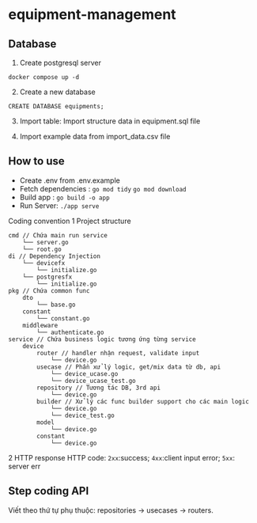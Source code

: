 # equipment-management

## Database
1. Create postgresql server
```
docker compose up -d
```

2. Create a new database
```
CREATE DATABASE equipments;
```

3. Import table: Import structure data in equipment.sql file

4. Import example data from import_data.csv file

## How to use
- Create .env from .env.example
- Fetch dependencies : `go mod tidy` `go mod download`
- Build app : `go build -o app`
- Run Server: `./app serve`

Coding convention
1 Project structure
```
cmd // Chứa main run service
    └── server.go
    └── root.go
di // Dependency Injection
    └── devicefx
        └── initialize.go
    └── postgresfx
        └── initialize.go
pkg // Chứa common func
    dto
        └── base.go
    constant
        └── constant.go
    middleware
        └── authenticate.go
service // Chứa business logic tương ứng từng service
    device
        router // handler nhận request, validate input
            └── device.go
        usecase // Phần xử lý logic, get/mix data từ db, api
            └── device_ucase.go
            └── device_ucase_test.go
        repository // Tương tác DB, 3rd api
            └── device.go
        builder // Xử lý các func builder support cho các main logic 
            └── device.go
            └── device_test.go
        model 
            └── device.go
        constant 
            └── device.go
```

2 HTTP response
HTTP code: `2xx`:success; `4xx`:client input error; `5xx`: server err

## Step coding API
Viết theo thứ tự phụ thuộc: repositories -> usecases -> routers.

